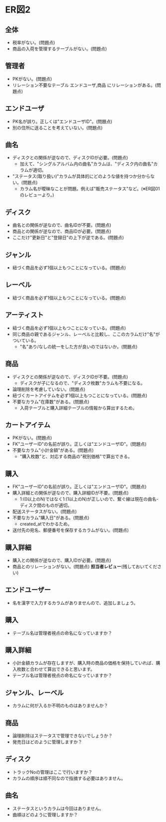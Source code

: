 # ER図2
## 全体
- 税率がない。(問題点)
- 商品の入荷を管理するテーブルがない。(問題点)

## 管理者
- PKがない。(問題点)
- リレーション不要なテーブル エンドユーザ,商品 にリレーションがある。(問題点)

## エンドユーザ
- PK名が誤り。正しくは"エンドユーザID"。(問題点)
- 別の住所に送ることを考えていない。(問題点)

## 曲名
- ディスクとの関係が逆なので、ディスクIDが必要。(問題点)
  - 加えて、"シングルアルバム内の曲名"カラムは、"ディスク内の曲名"カラムが適切。
- "ステータス(取り扱い)"カラムが具体的にどのような値を持つか分からない。(問題点)
  - カラム名が曖昧なことが問題。例えば"販売ステータス"など。(※ER図01のレビューより。)

## ディスク
- 曲名との関係が逆なので、曲名IDが不要。(問題点)
- 商品との関係が逆なので、商品IDが必要。(問題点)
- ここだけ"更新日"と"登録日"の上下が逆である。(問題点)

## ジャンル
- 紐づく商品を必ず1個以上もつことになっている。(問題点)

## レーベル
- 紐づく商品を必ず1個以上もつことになっている。(問題点)

## アーティスト
- 紐づく商品を必ず1個以上もつことになっている。(問題点)
- 同じ商品の親であるジャンル、レーベルと比較し、ここのカラムだけ"名"がついている。
  - "名"あり/なしの統一をした方が良いのではないか。(問題点)

## 商品
- ディスクとの関係が逆なので、ディスクIDが不要。(問題点)
  - ディスクが子になるので、"ディスク枚数"カラムも不要になる。
- 論理削除を考慮していない。(問題点)
- 紐づくカートアイテムを必ず1個以上もつことになっている。(問題点)
- 不要なカラム"在庫数"がある。(問題点)
  - 入荷テーブルと購入詳細テーブルの情報から算出するため。

## カートアイテム
- PKがない。(問題点)
- FK"ユーザーID"の名前が誤り。正しくは"エンドユーザID"。(問題点)
- 不要なカラム"小計金額"がある。(問題点)
  - "購入枚数"と、対応する商品の"税別価格"で算出できる。

## 購入
- FK"ユーザーID"の名前が誤り。正しくは"エンドユーザID"。(問題点)
- 購入詳細との関係が逆なので、購入詳細IDが不要。(問題点)
  - 1:(0以上のN)ではなく1:(1以上のN)が正しいので、繋ぐ線は現在の曲名-ディスク間のものが適切。
- 配送ステータスがない。(問題点)
- 不要なカラム"購入日"がある。(問題点)
  - created_atでわかるため。
- 送付先の宛名、郵便番号を保存するカラムがない。(問題点)

## 購入詳細
- 購入との関係が逆なので、購入IDが必要。(問題点)
- 商品とのリレーションがない。(問題点)
**担当者レビュー**(残しておいてください)
## エンドユーザー
- 名を漢字で入力するカラムがありませんので、追加しましょう。

## 購入
- テーブル名は管理者視点の命名になっていますか？

## 購入詳細
- 小計金額カラムが存在しますが、購入時の商品の価格を保持していれば、購入枚数と合わせて算出できると思います。
- テーブル名は管理者視点の命名になっていますか？

## ジャンル、レーベル
- カラムに何が入るか不明のものはありませんか？

## 商品
- 論理削除はステータスで管理できないでしょうか？
- 発売日はどのように管理しますか？

## ディスク
- トラックNoの管理はここで行いますか？
- カラムの順序は順不同なので指摘する必要はありません。

## 曲名
- ステータスというカラムは今回はありません。
- 曲順はどのように管理しますか？
